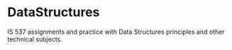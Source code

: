 # DataStructures
IS 537 assignments and practice with Data Structures principles and other technical subjects.
